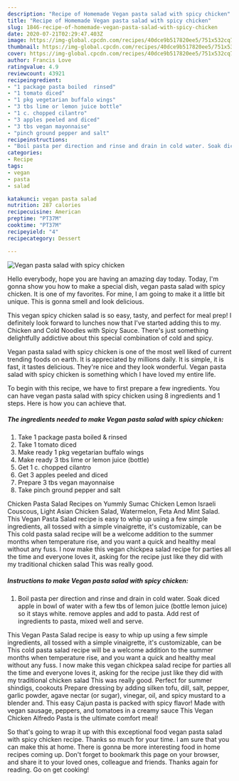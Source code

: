 ```yaml
---
description: "Recipe of Homemade Vegan pasta salad with spicy chicken"
title: "Recipe of Homemade Vegan pasta salad with spicy chicken"
slug: 1846-recipe-of-homemade-vegan-pasta-salad-with-spicy-chicken
date: 2020-07-21T02:29:47.403Z
image: https://img-global.cpcdn.com/recipes/40dce9b517820ee5/751x532cq70/vegan-pasta-salad-with-spicy-chicken-recipe-main-photo.jpg
thumbnail: https://img-global.cpcdn.com/recipes/40dce9b517820ee5/751x532cq70/vegan-pasta-salad-with-spicy-chicken-recipe-main-photo.jpg
cover: https://img-global.cpcdn.com/recipes/40dce9b517820ee5/751x532cq70/vegan-pasta-salad-with-spicy-chicken-recipe-main-photo.jpg
author: Francis Love
ratingvalue: 4.9
reviewcount: 43921
recipeingredient:
- "1 package pasta boiled  rinsed"
- "1 tomato diced"
- "1 pkg vegetarian buffalo wings"
- "3 tbs lime or lemon juice bottle"
- "1 c. chopped cilantro"
- "3 apples peeled and diced"
- "3 tbs vegan mayonnaise"
- "pinch ground pepper and salt"
recipeinstructions:
- "Boil pasta per direction and rinse and drain in cold water. Soak diced apple in bowl of water with a few tbs of lemon juice (bottle lemon juice) so it stays white. remove apples and add to pasta. Add rest of ingredients to pasta, mixed well and serve."
categories:
- Recipe
tags:
- vegan
- pasta
- salad

katakunci: vegan pasta salad 
nutrition: 287 calories
recipecuisine: American
preptime: "PT37M"
cooktime: "PT37M"
recipeyield: "4"
recipecategory: Dessert

---
```



![Vegan pasta salad with spicy chicken](https://img-global.cpcdn.com/recipes/40dce9b517820ee5/751x532cq70/vegan-pasta-salad-with-spicy-chicken-recipe-main-photo.jpg)

Hello everybody, hope you are having an amazing day today. Today, I'm gonna show you how to make a special dish, vegan pasta salad with spicy chicken. It is one of my favorites. For mine, I am going to make it a little bit unique. This is gonna smell and look delicious.

This vegan spicy chicken salad is so easy, tasty, and perfect for meal prep! I definitely look forward to lunches now that I&#39;ve started adding this to my. Chicken and Cold Noodles with Spicy Sauce. There&#39;s just something delightfully addictive about this special combination of cold and spicy.

Vegan pasta salad with spicy chicken is one of the most well liked of current trending foods on earth. It is appreciated by millions daily. It is simple, it is fast, it tastes delicious. They're nice and they look wonderful. Vegan pasta salad with spicy chicken is something which I have loved my entire life.


To begin with this recipe, we have to first prepare a few ingredients. You can have vegan pasta salad with spicy chicken using 8 ingredients and 1 steps. Here is how you can achieve that.

<!--inarticleads1-->

##### The ingredients needed to make Vegan pasta salad with spicy chicken:

1. Take 1 package pasta boiled &amp; rinsed
1. Take 1 tomato diced
1. Make ready 1 pkg vegetarian buffalo wings
1. Make ready 3 tbs lime or lemon juice (bottle)
1. Get 1 c. chopped cilantro
1. Get 3 apples peeled and diced
1. Prepare 3 tbs vegan mayonnaise
1. Take pinch ground pepper and salt


Chicken Pasta Salad Recipes on Yummly Sumac Chicken Lemon Israeli Couscous, Light Asian Chicken Salad, Watermelon, Feta And Mint Salad. This Vegan Pasta Salad recipe is easy to whip up using a few simple ingredients, all tossed with a simple vinaigrette, it&#39;s customizable, can be This cold pasta salad recipe will be a welcome addition to the summer months when temperature rise, and you want a quick and healthy meal without any fuss. I now make this vegan chickpea salad recipe for parties all the time and everyone loves it, asking for the recipe just like they did with my traditional chicken salad This was really good. 

<!--inarticleads2-->

##### Instructions to make Vegan pasta salad with spicy chicken:

1. Boil pasta per direction and rinse and drain in cold water. Soak diced apple in bowl of water with a few tbs of lemon juice (bottle lemon juice) so it stays white. remove apples and add to pasta. Add rest of ingredients to pasta, mixed well and serve.


This Vegan Pasta Salad recipe is easy to whip up using a few simple ingredients, all tossed with a simple vinaigrette, it&#39;s customizable, can be This cold pasta salad recipe will be a welcome addition to the summer months when temperature rise, and you want a quick and healthy meal without any fuss. I now make this vegan chickpea salad recipe for parties all the time and everyone loves it, asking for the recipe just like they did with my traditional chicken salad This was really good. Perfect for summer shindigs, cookouts Prepare dressing by adding silken tofu, dill, salt, pepper, garlic powder, agave nectar (or sugar), vinegar, oil, and spicy mustard to a blender and. This easy Cajun pasta is packed with spicy flavor! Made with vegan sausage, peppers, and tomatoes in a creamy sauce This Vegan Chicken Alfredo Pasta is the ultimate comfort meal! 

So that's going to wrap it up with this exceptional food vegan pasta salad with spicy chicken recipe. Thanks so much for your time. I am sure that you can make this at home. There is gonna be more interesting food in home recipes coming up. Don't forget to bookmark this page on your browser, and share it to your loved ones, colleague and friends. Thanks again for reading. Go on get cooking!
